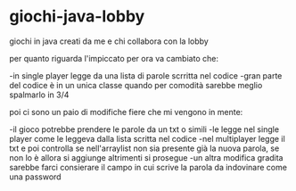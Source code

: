 # giochi-java-lobby
giochi in java creati da me e chi collabora con la lobby 

per quanto riguarda l'impiccato per ora va cambiato che:

-in single player legge da una lista di parole scrritta nel codice
-gran parte del codice è in un unica classe quando per comodità sarebbe meglio spalmarlo in 3/4

poi ci sono un paio di modifiche fiere che mi vengono in mente:

-il gioco potrebbe prendere le parole da un txt o simili
-le legge nel single player come le leggeva dalla lista scritta nel codice 
-nel multiplayer legge il txt e poi controlla se nell'arraylist non sia presente già la nuova parola,
se non lo è allora si aggiunge altrimenti si prosegue -un altra modifica gradita sarebbe farci consierare il campo in cui scrive la parola da indovinare come una password

